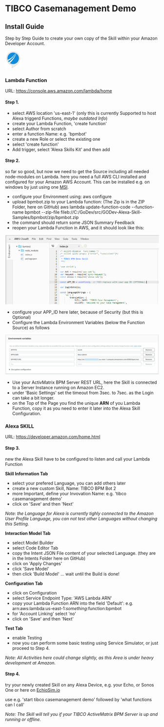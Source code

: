 # TIBCO Casemanagement Demo
## Install Guide
Step by Step Guide to create your own copy of the Skill within your Amazon Developer Account.

![Icon](../../images/TIBCO-Alexa.png?raw=true "Alexa BPM Skill")

### Lambda Function
URL: https://console.aws.amazon.com/lambda/home

#### Step 1.
- select AWS location 'us-east-1' (only this is currently Supported to host Alexa triggerd Functions, <i>maybe outdated Info</i>)
- create your Lambda Function, 'create function'
- select Author from scratch
- enter a function Name: e.g. 'bpmbot'
- create a new Role or select the existing one
- select 'create function'
- Add trigger, select 'Alexa Skills Kit' and then add

#### Step 2.
so far so good, but now we need to get the Source including all needed node-modules on Lambda.
here you need a full AWS CLI installed and configured for your Amazon AWS Account.
This can be installed e.g. on windows by just using one [MSI](https://docs.aws.amazon.com/cli/latest/userguide/awscli-install-windows.html).
- configure your Environment using: aws configure
- upload bpmbot.zip to your Lambda function: (The Zip is in the ZIP Folder, here on GitHub)
  aws lambda update-function-code --function-name bpmbot --zip-file fileb://C:/GoDev/src/GODev-Alexa-Skill-Samples/bpmbot/zip/bpmbot.zip
- the command should return some JSON Summary Feedback
- reopen your Lambda Function in AWS, and it should look like this:

![Lambda Source View](../../images/lambda-function-source.png?raw=true "BPM Bot on Lambda Source View")

- configure your APP_ID here later, because of Security (but this is Optional)
- Configure the Lambda Environment Variables (below the Function Source) as follows

![Lambda Environment Variables](../../images/lambda-bpm-env.png?raw=true "BPM Bot Environment Variables")

- Use your ActivMatrix BPM Server REST URL, here the Skill is connected to a Server Instance running on Amazon EC2.
- under 'Basic Settings' set the timeout from 3sec. to 7sec. as the Login can take a bit longer.  
- on the Top of the Page you find the unique <b>ARN</b> of you Lambda Function, copy it as you need to enter it later into the Alexa Skill Configuration.

### Alexa SKILL
URL: https://developer.amazon.com/home.html 

#### Step 3.
new the Alexa Skill have to be configured to listen and call your Lambda Function

<b>Skill Information Tab</b>
- select your prefered Language, you can add others later
- create a new custom Skill, Name: TIBCO BPM Bot 2
- more Important, define your Invovation Name: e.g. 'tibco casemanagement demo'
- click on 'Save' and then 'Next' 

<i>Note: the Language for Alexa is currently tighly connected to the Amazon User Profile Language, you can not test other Languages without changing this Setting.</i>

<b>Interaction Model Tab</b>
- select Model Builder
- select Code Editor Tab
- copy the Intent JSON File content of your selected Language. (they are in the Intents Folder here on GitHub)
- click on 'Apply Changes'
- click 'Save Model'
- then click 'Build Model' ... wait until the Build is done!

<b>Configuration Tab</b>
- click on Configuration
- select Service Endpoint Type: 'AWS Lanbda ARN'
- copy your Lambda Function ARN into the field 'Default': e.g. arn:aws:lambda:us-east-1:<i>something</i>:function:bpmbot
- for 'Account Linking' select 'no'
- click on 'Save' and then 'Next' 

<b>Test Tab</b>
- enable Testing
- now you can perform some basic testing using Service Simulator, or just proceed to Step 4.

<i>Note: All Activities here could change slightly, as this Area is under heavy development at Amazon.</i>

#### Step 4.
try your newly created Skill on any Alexa Device, e.g. your Echo, or Sonos One
or here on [EchioSim.io](https://echosim.io/) 

use e.g. 'start tibco casemanagement demo' followed by 'what functions can I call'

<i>Note: The Skill will tell you if your TIBCO ActiveMatrix BPM Server is up and running or offline.</i>

